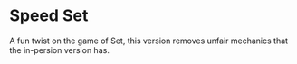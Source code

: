 # Speed Set
A fun twist on the game of Set, this version removes unfair mechanics that the in-persion version has. 
